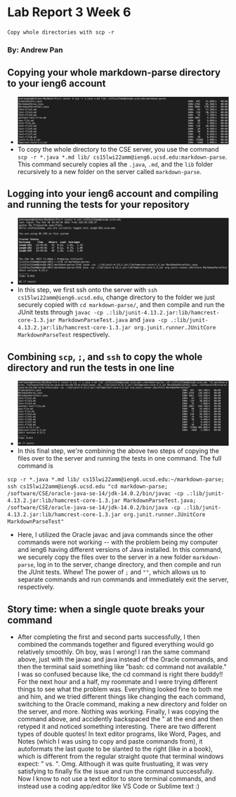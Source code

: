 # Lab Report 3 Week 6
`Copy whole directories with scp -r`
### By: Andrew Pan

## Copying your whole markdown-parse directory to your ieng6 account
- ![copy dir](copyingdir.png)
- To copy the whole directory to the CSE server, you use the command ```scp -r *.java *.md lib/ cs15lwi22amm@ieng6.ucsd.edu:markdown-parse```. This command securely copies all the `.java`,  `.md`, and the `lib` folder recursively to a new folder on the server called `markdown-parse`.

## Logging into your ieng6 account and compiling and running the tests for your repository
- ![running tests](runningtests.png)
- In this step, we first ssh onto the server with `ssh cs15lwi22amm@ieng6.ucsd.edu`, change directory to the folder we just securely copied with `cd markdown-parse/`, and then compile and run the JUnit tests through `javac -cp .:lib/junit-4.13.2.jar:lib/hamcrest-core-1.3.jar MarkdownParseTest.java` and `java -cp .:lib/junit-4.13.2.jar:lib/hamcrest-core-1.3.jar org.junit.runner.JUnitCore MarkdownParseTest` respectively. 

## Combining `scp`, `;`, and `ssh` to copy the whole directory and run the tests in one line
- ![final](final.png)
- In this final step, we're combining the above two steps of copying the files over to the server and running the tests in one command. The full command is 
```
scp -r *.java *.md lib/ cs15lwi22amm@ieng6.ucsd.edu:~/markdown-parse; ssh cs15lwi22amm@ieng6.ucsd.edu "cd markdown-parse; /software/CSE/oracle-java-se-14/jdk-14.0.2/bin/javac -cp .:lib/junit-4.13.2.jar:lib/hamcrest-core-1.3.jar MarkdownParseTest.java; /software/CSE/oracle-java-se-14/jdk-14.0.2/bin/java -cp .:lib/junit-4.13.2.jar:lib/hamcrest-core-1.3.jar org.junit.runner.JUnitCore MarkdownParseTest"
```
- Here, I utilized the Oracle javac and java commands since the other commands were not working -- with the problem being my computer and ieng6 having different versions of Java installed. In this command, we securely copy the files over to the server in a new folder `markdown-parse`, log in to the server, change directory, and then compile and run the JUnit tests. Whew! The power of `;` and `""`, which allows us to separate commands and run commands and immediately exit the server, respectively. 

## Story time: when a single quote breaks your command
- After completing the first and second parts successfully, I then combined the commands together and figured everything would go relatively smoothly. Oh boy, was I wrong! I ran the same command above, just with the javac and java instead of the Oracle commands, and then the terminal said something like "bash: cd command not available." I was so confused because like, the cd command is right there buddy!! For the next hour and a half, my roommate and I were trying different things to see what the problem was. Everything looked fine to both me and him, and we tried different things like changing the each command, switching to the Oracle command, making a new directory and folder on the server, and more. Nothing was working. Finally, I was copying the command above, and accidently backspaced the " at the end and then retyped it and noticed something interesting. There are two different types of double quotes! In text editor programs, like Word, Pages, and Notes (which I was using to copy and paste commands from), it autoformats the last quote to be slanted to the right (like in a book), which is different from the regular straight quote that terminal windows expect: ” vs. ". Omg. Although it was quite frustuating, it was very satisfying to finally fix the issue and run the command successfully. Now I know to not use a text editor to store terminal commands, and instead use a coding app/editor like VS Code or Sublime text :)